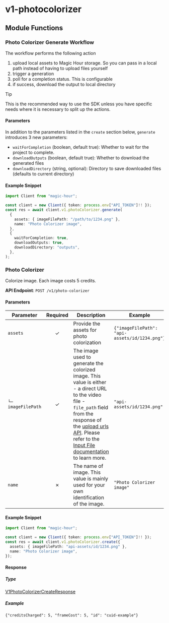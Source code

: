 # v1-photocolorizer

## Module Functions

<!-- CUSTOM DOCS START -->
### Photo Colorizer Generate Workflow <a name="generate"></a>

The workflow performs the following action

1. upload local assets to Magic Hour storage. So you can pass in a local path instead of having to upload files yourself
2. trigger a generation
3. poll for a completion status. This is configurable
4. if success, download the output to local directory

> [!TIP]
> This is the recommended way to use the SDK unless you have specific needs where it is necessary to split up the actions.

#### Parameters

In addition to the parameters listed in the `create` section below, `generate` introduces 3 new parameters:

- `waitForCompletion` (boolean, default true): Whether to wait for the project to complete.
- `downloadOutputs` (boolean, default true): Whether to download the generated files
- `downloadDirectory` (string, optional): Directory to save downloaded files (defaults to current directory)

#### Example Snippet

```typescript
import Client from "magic-hour";

const client = new Client({ token: process.env["API_TOKEN"]!! });
const res = await client.v1.photoColorizer.generate(
  {
    assets: { imageFilePath: "/path/to/1234.png" },
    name: "Photo Colorizer image",
  },
  {
    waitForCompletion: true,
    downloadOutputs: true,
    downloadDirectory: "outputs",
  },
);

```

<!-- CUSTOM DOCS END -->

### Photo Colorizer <a name="create"></a>

Colorize image. Each image costs 5 credits.

**API Endpoint**: `POST /v1/photo-colorizer`

#### Parameters

| Parameter | Required | Description | Example |
|-----------|:--------:|-------------|--------|
| `assets` | ✓ | Provide the assets for photo colorization | `{"imageFilePath": "api-assets/id/1234.png"}` |
| `└─ imageFilePath` | ✓ | The image used to generate the colorized image. This value is either - a direct URL to the video file - `file_path` field from the response of the [upload urls API](https://docs.magichour.ai/api-reference/files/generate-asset-upload-urls).  Please refer to the [Input File documentation](https://docs.magichour.ai/api-reference/files/generate-asset-upload-urls#input-file) to learn more.  | `"api-assets/id/1234.png"` |
| `name` | ✗ | The name of image. This value is mainly used for your own identification of the image. | `"Photo Colorizer image"` |

#### Example Snippet

```typescript
import Client from "magic-hour";

const client = new Client({ token: process.env["API_TOKEN"]!! });
const res = await client.v1.photoColorizer.create({
  assets: { imageFilePath: "api-assets/id/1234.png" },
  name: "Photo Colorizer image",
});

```

#### Response

##### Type
[V1PhotoColorizerCreateResponse](/src/types/v1-photo-colorizer-create-response.ts)

##### Example
`{"creditsCharged": 5, "frameCost": 5, "id": "cuid-example"}`

